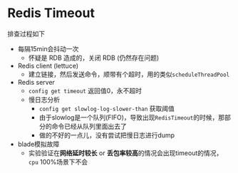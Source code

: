 # Redis Timeout

排查过程如下

- 每隔15min会抖动一次
    * 怀疑是 RDB 造成的，关闭 RDB (仍然存在问题)
- Redis client (lettuce)
    * 建立链接，然后发送命令，顺带有个超时，用的类似`scheduleThreadPool`
- Redis server 
    * `config get timeout` 返回值0，永不超时
    - 慢日志分析
        * `config get slowlog-log-slower-than` 获取阈值
        * 由于slowlog是一个队列(FIFO)，导致出现`RedisTimeout`的时候，那部分的命令已经从队列里面出去了
        * 做的不好的一点儿，没有尝试把慢日志进行dump
- blade模拟故障
    * 实验验证在**网络延时较长** or **丢包率较高**的情况会出现timeout的情况，`cpu` 100%场景下不会